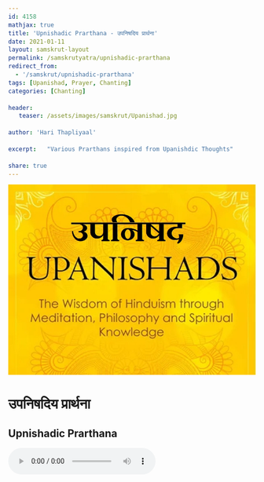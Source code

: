 ```yaml
---    
id: 4158    
mathjax: true    
title: 'Upnishadic Prarthana - उपनिषदिय प्रार्थना'    
date: 2021-01-11    
layout: samskrut-layout 
permalink: /samskrutyatra/upnishadic-prarthana
redirect_from: 
  - '/samskrut/upnishadic-prarthana'
tags: [Upanishad, Prayer, Chanting]
categories: [Chanting]
    
header:    
   teaser: /assets/images/samskrut/Upanishad.jpg    
    
author: 'Hari Thapliyaal'    
    
excerpt:   "Various Prarthans inspired from Upanishdic Thoughts" 
    
share: true    
---    
```

    
![](/assets/images/samskrut/Upanishad.jpg)    
    
# उपनिषदिय प्रार्थना    
## Upnishadic Prarthana    
    
<audio controls>
  <source src="https://raw.githubusercontent.com/dasarpai/DAI-mp3/main/dasarpai-mp3/004-UpanishadicPrarthana.mp3" type="audio/mp3">
  Your browser does not support the audio element.
</audio>     
    
